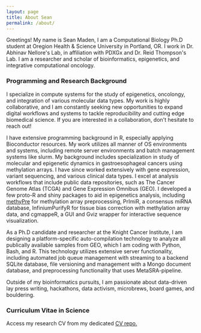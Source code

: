 ```yaml
---
layout: page
title: About Sean
permalink: /about/
---
```


Greetings! My name is Sean Maden, I am a Computational Biology Ph.D student at Oregion Health & Science University in Portland, OR. I work in Dr. Abhinav Nellore's Lab, in affiliation with PDXGx and Dr. Reid Thompson's Lab. I am a researcher and scholar of bioinformatics, epigenetics, and integrative computational oncology.

### Programming and Research Background

I specialize in compute systems for the study of epigenetics, oncolongy, and integration of various molecular data types. My work is highly collaborative, and I am constantly seeking new opportunities to expand digital workflows and systems to tackle reproducibility and cutting edge biomedical science. If you are interested in a collaboration, don't hesitate to reach out!

I have extensive programming background in R, especially applying Bioconductor resources. My work utilizes all manner of OS environments and systems, including remote server environments and batch management systems like slurm. My background includes specialization in study of molecular and epigenetic dynamics in gastroesophageal cancers using methylation arrays. I have since worked extensively with gene expression, variant sequencing, and various clinical data types. I excel at analysis workflows that include public data repositories, such as The Cancer Genome Atlas (TCGA) and Gene Expression Omnibus (GEO). I developed a few proto-R and shiny packages to aid in epigenetics analysis, including [methyPre](https://github.com/metamaden/methyPre) for methylation array preprocessing, PrImiR, a consensus miRNA database, InfiniumPurifyR for tissue bias correction with methylation array data, and cgmappeR, a GUI and Gviz wrapper for interactive sequence visualization. 

As a Ph.D candidate and researcher at the Knight Cancer Institute, I am designing a platform-specific auto-compilation technology to analyze all publically available samples from GEO, which I am coding with Python, Bash, and R. This technology utilizes extensive server functionality, including automated job queue management with streaming to a backend SQLite database, file versioning and management with a Mongo document database, and preprocessing functionality that uses MetaSRA-pipeline. 

Outside of my bioinformatics pursuits, I am passionate about data-driven lay press writing, hackathons, data activism, microbrews, board games, and bouldering.

### Curriculum Vitae in Science
Access my research CV from my dedicated [CV repo.](https://github.com/metamaden/CV_repo)

